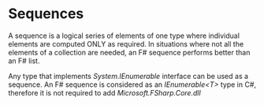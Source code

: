 # Sequences

A sequence is a logical series of elements of one type where individual elements are computed ONLY as required. 
In situations where not all the elements of a collection are needed, an F# sequence performs better than an F# list.

Any type that implements *System.IEnumerable* interface can be used as a sequence. 
An F# sequence is considered as an *IEnumerable\<T\>* type in C#, therefore it is not required to add *Microsoft.FSharp.Core.dll*
